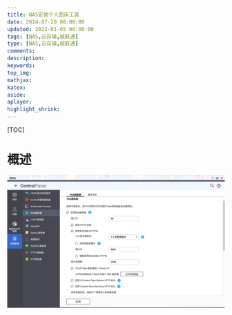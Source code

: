 ```yaml
---
title: NAS安装个人图床工具
date: 2014-07-20 00:00:00
updated: 2022-01-05 00:00:00
tags: [NAS,云存储,威联通]
type: [NAS,云存储,威联通]
comments: 
description:
keywords: 
top_img:
mathjax:
katex:
aside:
aplayer:
highlight_shrink:
---
```


[TOC]

# 概述







![image-20230611083038241](./images/13.NAS%E5%AE%89%E8%A3%85%E4%B8%AA%E4%BA%BA%E5%9B%BE%E5%BA%8A%E5%B7%A5%E5%85%B7/image-20230611083038241.png)